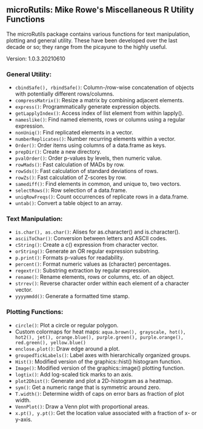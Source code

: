 ## microRutils: Mike Rowe's Miscellaneous R Utility Functions

The microRutils package contains various functions for text manipulation,
plotting and general utility. These have been developed over the last decade or so; they range from the picayune to the highly useful.

Version: 1.0.3.20210610
### General Utility:

* `cbindSafe(), rbindSafe()`: Column-/row-wise concatenation of objects with potentially different rows/columns.
* `compressMatrix()`: Resize a matrix by combining adjacent elements.
* `express()`: Programmatically generate expression objects.
* `getLapplyIndex()`: Access index of list element from within lapply().
* `nameslike()`: Find named elements, rows or columns using a regular expression.
* `nonUniq()`: Find replicated elements in a vector.
* `numberReplicates()`: Number recurring elements within a vector.
* `Order()`: Order items using columns of a data.frame as keys.
* `prepDir()`: Create a new directory.
* `pvalOrder()`: Order p-values by levels, then numeric value.
* `rowMads()`: Fast calculation of MADs by row.
* `rowSds()`: Fast calculation of standard deviations of rows.
* `rowZs()`: Fast calculation of Z-scores by row.
* `samediff()`: Find elements in common, and unique to, two vectors.
* `selectRows()`: Row selection of a data.frame.
* `uniqRowFreqs()`: Count occurrences of replicate rows in a data.frame.
* `untab()`: Convert a table object to an array.

### Text Manipulation:

* `is.char(), as.char()`: Alises for as.character() and is.character().
* `asciiToChar()`: Conversion between letters and ASCII codes.
* `cString()`: Create a c() expression from character vector.
* `orString()`: Generate an OR regular expression substring.
* `p.print()`: Formats p-values for readability.
* `percent()`: Format numeric values as (character) percentages.
* `regextr()`: Substring extraction by regular expression.
* `rename()`: Rename elements, rows or columns, etc. of an object.
* `strrev()`: Reverse character order within each element of a character vector.
* `yyyymmdd()`: Generate a formatted time stamp.

### Plotting Functions:

* `circle()`: Plot a circle or regular polygon.
* Custom colormaps for heat maps: `aqua.brown(), grayscale, hot(), hot2(), jet(), orange.blue(),
purple.green(), purple.orange(), red.green(), yellow.blue()`
* `enclose.plot()`: Draw edge around a plot.
* `groupedTickLabels()`: Label axes with hierarchically organized groups.
* `Hist()`: Modified version of the graphics::hist() histogram function.
* `Image()`: Modified version of the graphics::image() plotting function.
* `logtix()`: Add log-scaled tick marks to an axis.
* `plot2Dhist()`: Generate and plot a 2D-histogram as a heatmap.
* `sym()`: Get a numeric range that is symmetric around zero.
* `T.width()`: Determine width of caps on error bars as fraction of plot width.
* `VennPlot()`: Draw a Venn plot with proportional areas.
* `x.pt(), y.pt()`: Get the location value associated with a fraction of x- or y-axis.

